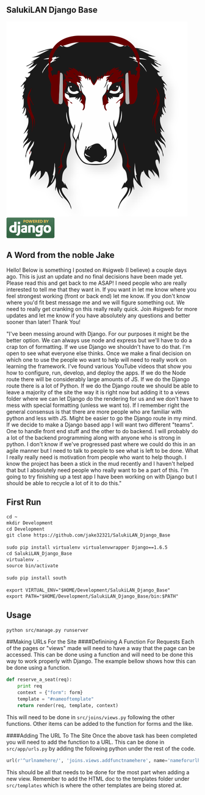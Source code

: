 ## SalukiLAN Django Base

![SalukiLAN logo](./SLAN.png)<br>
![Powered_by_Django logo](./djangopowered126x54.gif)

## A Word from the noble Jake 

Hello!  Below is something I posted on #sigweb (I believe) a couple days ago.  This is just an update and no final decisions have been made yet.  Please read this and get back to me ASAP!  I need people who are really interested to tell me that they want in.  If you want in let me know where you feel strongest working (front or back end) let me know.  If you don't know where you'd fit best message me and we will figure something out.  We need to really get cranking on this really really quick.  Join #sigweb for more updates and let me know if you have absolutely any questions and better sooner than later! Thank You!

"I've been messing around with Django.  For our purposes it might be the better option.  We can always use node and express but we'll have to do a crap ton of formatting.  If we use Django we shouldn't have to do that.  I'm open to see what everyone else thinks.   Once we make a final decision on which one to use the people wo want to help will need to really work on learning the framework.  I've found various YouTube videos that show you how to configure, run, develop, and deploy the apps.  If we do the Node route there will be considerably large amounts of JS.  If we do the Django route there is a lot of Python.  If we do the Django route we should be able to leave a majority of the site the way it is right now but adding it to a views folder where we can let Django do the rendering for us and we don't have to mess with special formatting (unless we want to).  If I remember right the general consensus is that there are more people who are familiar with python and less with JS.  Might be easier to go the Django route in my mind. If we decide to make a Django based app I will want two different "teams".  One to handle front end stuff and the other to do backend.  I will probably do a lot of the backend programming along with anyone who is strong in python.  I don't know if we've progressed past where we could do this in an agile manner but I need to talk to people to see what is left to be done.  What I really really need is motivation from people who want to help though.  I know the project has been a stick in the mud recently and I haven't helped that but I absolutely need people who really want to be a part of this.  I'm going to try finishing up a test app I have been working on with Django but I should be able to recycle a lot of it to do this."

## First Run
```
cd ~
mkdir Development
cd Development
git clone https://github.com/jake32321/SalukiLAN_Django_Base

sudo pip install virtualenv virtualenvwrapper Django==1.6.5
cd SalukiLAN_Django_Base
virtualenv .
source bin/activate

sudo pip install south

export VIRTUAL_ENV="$HOME/Development/SalukiLAN_Django_Base"
export PATH="$HOME/Development/SalukiLAN_Django_Base/bin:$PATH"
```

## Usage
`python src/manage.py runserver`

##Making URLs For the Site
####Definining A Function For Requests 
Each of the pages or "views" made will need to have a way that the page can be accessed.  This can be done using a function and will need to be done this way to work properly with Django.  The example bellow shows how this can be done using a function.

```Python
def reserve_a_seat(req):
 	print req
	context = {"form": form}
	template = "#nameoftemplate"
	return render(req, template, context)
```
This will need to be done in ```src/joins/views.py``` following the other functions.  Other items can be added to the function for forms and the like.

####Adding The URL To The Site
Once the above task has been completed you will need to add the function to a URL.  This can be done in ```src/app/urls.py``` by adding the following python under the rest of the code.

```Python
url(r'^urlnamehere/', 'joins.views.addfunctnamehere', name='nameforurlhere')
```
This should be all that needs to be done for the most part when adding a new view.  Remember to add the HTML doc to the templates folder under ```src/templates``` which is where the other templates are being stored at.
